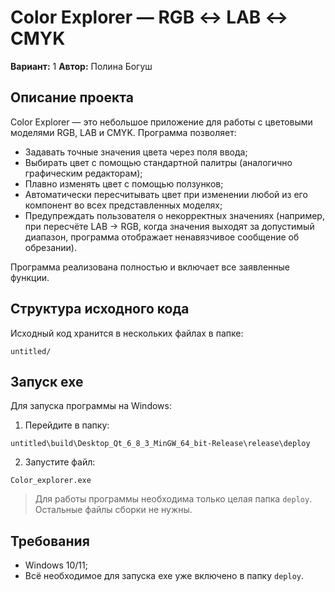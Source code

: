 # Color Explorer — RGB ↔ LAB ↔ CMYK

**Вариант:** 1
**Автор:** Полина Богуш

## Описание проекта

Color Explorer — это небольшое приложение для работы с цветовыми моделями RGB, LAB и CMYK. Программа позволяет:

* Задавать точные значения цвета через поля ввода;
* Выбирать цвет с помощью стандартной палитры (аналогично графическим редакторам);
* Плавно изменять цвет с помощью ползунков;
* Автоматически пересчитывать цвет при изменении любой из его компонент во всех представленных моделях;
* Предупреждать пользователя о некорректных значениях (например, при пересчёте LAB → RGB, когда значения выходят за допустимый диапазон, программа отображает ненавязчивое сообщение об обрезании).

Программа реализована полностью и включает все заявленные функции.

## Структура исходного кода

Исходный код хранится в нескольких файлах в папке:

```
untitled/
```

## Запуск exe

Для запуска программы на Windows:

1. Перейдите в папку:

```
untitled\build\Desktop_Qt_6_8_3_MinGW_64_bit-Release\release\deploy
```

2. Запустите файл:

```
Color_explorer.exe
```

> Для работы программы необходима только целая папка `deploy`. Остальные файлы сборки не нужны.

## Требования

* Windows 10/11;
* Всё необходимое для запуска exe уже включено в папку `deploy`.

